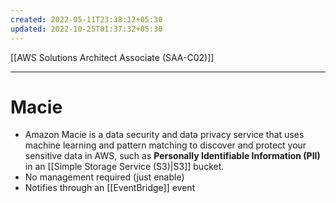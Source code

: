 ```yaml
---
created: 2022-05-11T23:38:12+05:30
updated: 2022-10-25T01:37:32+05:30
---
```

[[AWS Solutions Architect Associate (SAA-C02)]]

---
# Macie
- Amazon Macie is a data security and data privacy service that uses machine learning and pattern matching to discover and protect your sensitive data in AWS, such as **Personally Identifiable Information (PII)** in an [[Simple Storage Service (S3)|S3]] bucket.
- No management required (just enable)
- Notifies through an [[EventBridge]] event